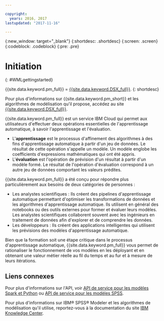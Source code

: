 ```yaml
---

copyright:
  years: 2016, 2017
lastupdated: "2017-11-16"

---
```


<!-- Common attributes used in the template are defined as follows: -->
{:new_window: target="_blank"}
{:shortdesc: .shortdesc}
{:screen: .screen}
{:codeblock: .codeblock}
{:pre: .pre}

# Initiation
{: #WMLgettingstarted}

{{site.data.keyword.pm_full}} = [{{site.data.keyword.DSX_full}}](https://datascience.ibm.com). 
{: shortdesc}

Pour plus d'informations sur {{site.data.keyword.pm_short}} et les algorithmes de modélisation qu'il propose, accédez au site [{{site.data.keyword.DSX_full}}](https://datascience.ibm.com/docs/content/analyze-data/wml-ai.html?context=analytics).

{{site.data.keyword.pm_full}} est un service IBM Cloud qui permet aux utilisateurs d'effectuer deux opérations essentielles de l'apprentissage automatique, à savoir l'apprentissage et l'évaluation.

- L'**apprentissage** est le processus d'affinement des algorithmes à des fins d'apprentissage automatique à partir d'un jeu de données. Le résultat de cette opération s'appelle un modèle. Un modèle englobe les coefficients d'expressions mathématiques qui ont été appris.
- L'**évaluation** est l'opération de prévision d'un résultat à partir d'un modèle formé. Le résultat de l'opération d'évaluation correspond à un autre jeu de données comportant les valeurs prédites.

{{site.data.keyword.pm_full}} a été conçu pour répondre plus particulièrement aux besoins de deux catégories de personnes :

- Les analystes scientifiques : Ils créent des pipelines d'apprentissage automatique permettant d'optimiser les transformations de données et les algorithmes d'apprentissage automatique. Ils utilisent en général des notebooks ou des outils externes pour former et évaluer leurs modèles. Les analystes scientifiques collaborent souvent avec les ingénieurs en traitement de données afin d'explorer et de comprendre les données.
- Les développeurs : Ils créent des applications intelligentes qui utilisent les prévisions des modèles d'apprentissage automatique.

Bien que la formation soit une étape critique dans le processus d'apprentissage automatique, {{site.data.keyword.pm_full}} vous permet de rationaliser le fonctionnement de vos modèles en les déployant et en obtenant une valeur métier réelle au fil du temps et au fur et à mesure de leurs itérations.

## Liens connexes

Pour plus d'informations sur l'API, voir [API de service pour les modèles Spark et Python](pm_service_api_spark.html) ou [API de service pour les modèles SPSS](pm_service_api_spss.html).

Pour plus d'informations sur IBM® SPSS® Modeler et les algorithmes de modélisation qu'il utilise, reportez-vous à la documentation du site [IBM Knowledge Center](https://www.ibm.com/support/knowledgecenter/SS3RA7).

